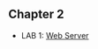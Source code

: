 ## Chapter 2

- LAB 1: [Web Server](https://github.com/wonkyum-kim/Computer_Networking_A_Top_Down_Approach/blob/master/chapter%202/docs/Lab1-WebServer.md)
